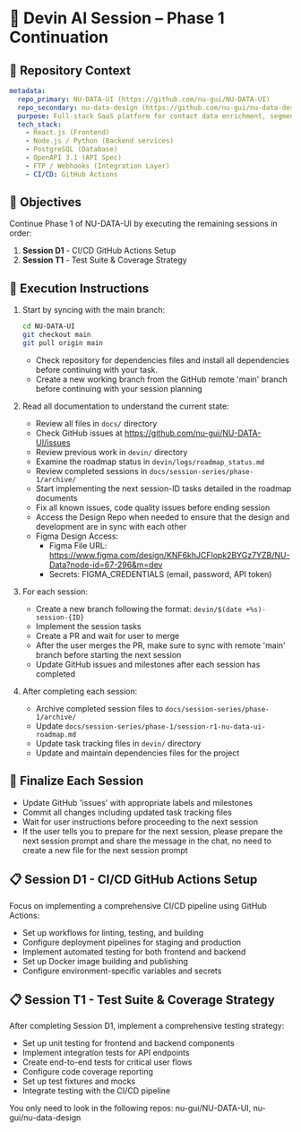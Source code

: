 # 🧠 Devin AI Session – Phase 1 Continuation

## 🧱 Repository Context

```yaml
metadata:
  repo_primary: NU-DATA-UI (https://github.com/nu-gui/NU-DATA-UI)
  repo_secondary: nu-data-design (https://github.com/nu-gui/nu-data-design)
  purpose: Full-stack SaaS platform for contact data enrichment, segmentation, and analytics
  tech_stack:
    - React.js (Frontend)
    - Node.js / Python (Backend services)
    - PostgreSQL (Database)
    - OpenAPI 3.1 (API Spec)
    - FTP / Webhooks (Integration Layer)
    - CI/CD: GitHub Actions
```

## 🏁 Objectives

Continue Phase 1 of NU-DATA-UI by executing the remaining sessions in order:

1. **Session D1** - CI/CD GitHub Actions Setup
2. **Session T1** - Test Suite & Coverage Strategy

## 🔧 Execution Instructions

1. Start by syncing with the main branch:
   ```bash
   cd NU-DATA-UI
   git checkout main
   git pull origin main
   ```
   - Check repository for dependencies files and install all dependencies before continuing with your task.
   - Create a new working branch from the GitHub remote 'main' branch before continuing with your session planning

2. Read all documentation to understand the current state:
   - Review all files in `docs/` directory
   - Check GitHub issues at https://github.com/nu-gui/NU-DATA-UI/issues
   - Review previous work in `devin/` directory
   - Examine the roadmap status in `devin/logs/roadmap_status.md`
   - Review completed sessions in `docs/session-series/phase-1/archive/`
   - Start implementing the next session-ID tasks detailed in the roadmap documents
   - Fix all known issues, code quality issues before ending session 
   - Access the Design Repo when needed to ensure that the design and development are in sync with each other
   - Figma Design Access: 
       - Figma File URL: https://www.figma.com/design/KNF6khJCFlopk2BYGz7YZB/NU-Data?node-id=67-296&m=dev
       - Secrets: FIGMA_CREDENTIALS (email, password, API token)

3. For each session:
   - Create a new branch following the format: `devin/$(date +%s)-session-{ID}`
   - Implement the session tasks
   - Create a PR and wait for user to merge
   - After the user merges the PR, make sure to sync with remote 'main' branch before starting the next session
   - Update GitHub issues and milestones after each session has completed

4. After completing each session:
   - Archive completed session files to `docs/session-series/phase-1/archive/`
   - Update `docs/session-series/phase-1/session-r1-nu-data-ui-roadmap.md`
   - Update task tracking files in `devin/` directory
   - Update and maintain dependencies files for the project

## 📌 Finalize Each Session

- Update GitHub 'issues' with appropriate labels and milestones
- Commit all changes including updated task tracking files
- Wait for user instructions before proceeding to the next session
- If the user tells you to prepare for the next session, please prepare the next session prompt and share the message in the chat, no need to create a new file for the next session prompt

## 📋 Session D1 - CI/CD GitHub Actions Setup

Focus on implementing a comprehensive CI/CD pipeline using GitHub Actions:
- Set up workflows for linting, testing, and building
- Configure deployment pipelines for staging and production
- Implement automated testing for both frontend and backend
- Set up Docker image building and publishing
- Configure environment-specific variables and secrets

## 📋 Session T1 - Test Suite & Coverage Strategy

After completing Session D1, implement a comprehensive testing strategy:
- Set up unit testing for frontend and backend components
- Implement integration tests for API endpoints
- Create end-to-end tests for critical user flows
- Configure code coverage reporting
- Set up test fixtures and mocks
- Integrate testing with the CI/CD pipeline

You only need to look in the following repos: nu-gui/NU-DATA-UI, nu-gui/nu-data-design
